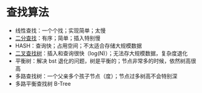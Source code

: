 # 查找算法

- 线性查找：一个个找；实现简单；太慢
- [二分查找](https://stackblitz.com/edit/tl-binary-search?file=index.ts)：有序；简单；插入特别慢
- HASH：查询快；占用空间；不太适合存储大规模数据
- [二叉查找树](https://stackblitz.com/edit/tl-binary-sort-tree?file=index.ts)：插入和查询很快（log(N)）；无法存大规模数据，复杂度退化
- 平衡树：解决 bst 退化的问题，树是平衡的；节点非常多的时候，依然树高很高
- 多路查找树：一个父亲多个孩子节点（度）；节点过多树高不会特别深
- 多路平衡查找树 B-Tree

